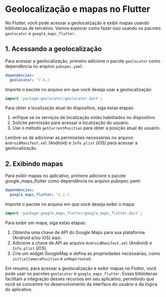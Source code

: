 # Geolocalização e mapas no Flutter

No Flutter, você pode acessar a geolocalização e exibir mapas usando bibliotecas de terceiros. Vamos explorar como fazer isso usando os pacotes `geolocator` e `google_maps_flutter`.

## 1. Acessando a geolocalização

Para acessar a geolocalização, primeiro adicione o pacote `geolocator` como dependência no arquivo `pubspec.yaml`:

```yaml
dependencies:
  geolocator: ^7.6.2
```

Importe o pacote no arquivo em que você deseja usar a geolocalização:

```dart
import 'package:geolocator/geolocator.dart';
```

Para obter a localização atual do dispositivo, siga estas etapas:

1. erifique se os serviços de localização estão habilitados no dispositivo.
2. Solicite permissão para acessar a localização do usuário.
3. Use o método `getCurrentPosition` para obter a posição atual do usuário.

Lembre-se de adicionar as permissões necessárias no arquivo `AndroidManifest.xml` (Android) e `Info.plist` (iOS) para acessar a geolocalização.

## 2. Exibindo mapas

Para exibir mapas no aplicativo, primeiro adicione o pacote google_maps_flutter como dependência no arquivo pubspec.yaml:

```yaml
dependencies:
  google_maps_flutter: ^2.1.1
```

Importe o pacote no arquivo em que você deseja exibir o mapa:

```dart
import 'package:google_maps_flutter/google_maps_flutter.dart';
```

Para exibir um mapa, siga estas etapas:

1. Obtenha uma chave de API do Google Maps para sua plataforma (Android e/ou iOS) aqui.
2. Adicione a chave de API ao arquivo `AndroidManifest.xml` (Android) e `Info.plist` (iOS).
3. Crie um widget GoogleMap e defina as propriedades necessárias, como `initialCameraPosition` e `onMapCreated`.

Em resumo, para acessar a geolocalização e exibir mapas no Flutter, você pode usar os pacotes `geolocator` e `google_maps_flutter`. Essas bibliotecas facilitam a integração desses recursos em seu aplicativo, permitindo que você se concentre no desenvolvimento da interface do usuário e da lógica do aplicativo.
